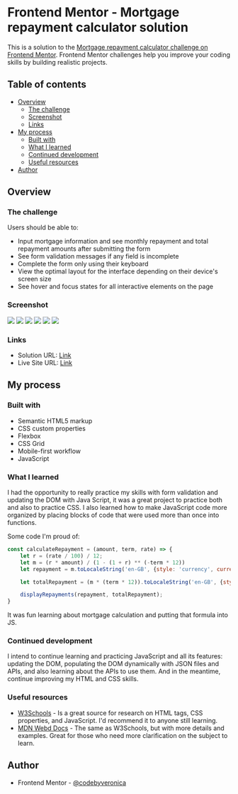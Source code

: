 # Frontend Mentor - Mortgage repayment calculator solution

This is a solution to the [Mortgage repayment calculator challenge on Frontend Mentor](https://www.frontendmentor.io/challenges/mortgage-repayment-calculator-Galx1LXK73). Frontend Mentor challenges help you improve your coding skills by building realistic projects. 

## Table of contents

- [Overview](#overview)
  - [The challenge](#the-challenge)
  - [Screenshot](#screenshot)
  - [Links](#links)
- [My process](#my-process)
  - [Built with](#built-with)
  - [What I learned](#what-i-learned)
  - [Continued development](#continued-development)
  - [Useful resources](#useful-resources)
- [Author](#author)

## Overview

### The challenge

Users should be able to:

- Input mortgage information and see monthly repayment and total repayment amounts after submitting the form
- See form validation messages if any field is incomplete
- Complete the form only using their keyboard
- View the optimal layout for the interface depending on their device's screen size
- See hover and focus states for all interactive elements on the page

### Screenshot

![](images/screenshots/desktop.png)
![](images/screenshots/validation-desktop.png)
![](images/screenshots/desktop-repayment.png)
![](images/screenshots/mobile.png)
![](images/screenshots/mobile-validation.png)
![](images/screenshots/mobile-repayment.png)

### Links

- Solution URL: [Link](https://github.com/codebyveronica/mortgage-repayment-calculator)
- Live Site URL: [Link](https://codebyveronica.github.io/mortgage-repayment-calculator/)

## My process

### Built with

- Semantic HTML5 markup
- CSS custom properties
- Flexbox
- CSS Grid
- Mobile-first workflow
- JavaScript

### What I learned

I had the opportunity to really practice my skills with form validation and updating the DOM with Java Script, it was a great project to practice both and also to practice CSS. I also learned how to make JavaScript code more organized by placing blocks of code that were used more than once into functions.

Some code I'm proud of:
```js
const calculateRepayment = (amount, term, rate) => {
    let r = (rate / 100) / 12;
    let m = (r * amount) / (1 - (1 + r) ** (-term * 12))
    let repayment = m.toLocaleString('en-GB', {style: 'currency', currency: 'GBP'});

    let totalRepayment = (m * (term * 12)).toLocaleString('en-GB', {style: 'currency', currency: 'GBP'});

    displayRepayments(repayment, totalRepayment);
}
```
It was fun learning about mortgage calculation and putting that formula into JS.

### Continued development

I intend to continue learning and practicing JavaScript and all its features: updating the DOM, populating the DOM dynamically with JSON files and APIs, and also learning about the APIs to use them. And in the meantime, continue improving my HTML and CSS skills.

### Useful resources

- [W3Schools](https://www.w3schools.com) - Is a great source for research on HTML tags, CSS properties, and JavaScript. I'd recommend it to anyone still learning.
- [MDN Webd Docs](https://developer.mozilla.org) - The same as W3Schools, but with more details and examples. Great for those who need more clarification on the subject to learn.


## Author

- Frontend Mentor - [@codebyveronica](https://www.frontendmentor.io/profile/codebyveronica)
